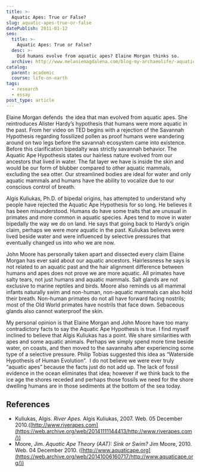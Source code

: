 ```yaml
---
title: >-
  Aquatic Apes: True or False?
slug: aquatic-apes-true-or-false
datePublish: 2011-01-12
seo:
  title: >-
    Aquatic Apes: True or False?
  desc: >-
    Did humans evolve from aquatic apes? Elaine Morgan thinks so.
  archive: http://www.melaniemagdalena.com/blog-my-archaeolife/-aquatic-apes-true-or-false
catalog:
  parent: academic
  course: life-on-earth
tags:
  - research
  - essay
post_type: article
---
```


Elaine Morgan defends  the idea that man evolved from aquatic apes. She reintroduces Alister Hardy’s hypothesis that humans were more aquatic in the past. From her video on TED begins with a rejection of the Savannah Hypothesis regarding fossilized pollen as proof humans were wandering around on two legs before the savannah ecosystem came into existence. Before this clarification bipedalty was strictly savannah behavior. The Aquatic Ape Hypothesis states our hairless nature evolved from our ancestors that lived in water. The fat layer we have is inside the skin and would be our form of blubber compared to other aquatic mammals, excluding the sea otter. Our streamlined bodies are ideal for water and only aquatic mammals and humans have the ability to vocalize due to our conscious control of breath.
  
Algis Kuliukas, Ph.D. of bipedal origins, has attempted to understand why people have rejected the Aquatic Ape Hypothesis for so long. He believes it has been misunderstood. Humans do have some traits that are unusual in primates and more common in aquatic species. Apes tend to move in water bipedally the way we do on land. He says that going back to Hardy’s origin claim, perhaps we were _more_ aquatic in the past. Kuliukas believes were lived beside water and were influenced by selective pressures that eventually changed us into who we are now.
  
John Moore has personally taken apart and dissected every claim Elaine Morgan has ever said about our aquatic ancestors. Hairlessness he says is not related to an aquatic past and the hair alignment difference between humans and apes does not prove we are more aquatic. All primates have salty tears, not just humans and aquatic mammals. Salt glands are not exclusive to marine reptiles and birds. Moore also reminds us all mammal infants naturally swim and non-human, non-aquatic mammals can also hold their breath. Non-human primates do not all have forward facing nostrils; most of the Old World primates have nostrils that face down. Sebaceous glands also cannot waterproof the skin.
  
My personal opinion is that Elaine Morgan and John Moore have too many contradictory facts to say the Aquatic Ape Hypothesis is true. I find myself inclined to believe that Algis Kuliukas has a point. We share similarities with apes and some aquatic animals. Perhaps we simply spend more time beside water, on coasts, and then moved to the savannahs after experiencing some type of a selective pressure. Philip Tobias suggested this idea as “Waterside Hypothesis of Human Evolution”.  I do not believe we were ever truly “aquatic apes” because the facts just do not add up. The lack of fossil evidence in the ocean eliminates that idea; however if we think back to the ice age the shores receded and perhaps those fossils we need for the shore dwelling humans are in those sediments at the bottom of the sea today.
  
## References

- Kuliukas, Algis. _River Apes._ Algis Kuliukas, 2007. Web. 05 December 2010.([http://www.riverapes.com](https://web.archive.org/web/20141111144413/http://www.riverapes.com/))
- Moore, Jim. _Aquatic Ape Theory (AAT): Sink or Swim?_ Jim Moore, 2010. Web. 04 December 2010. ([http://www.aquaticape.org](https://web.archive.org/web/20141006160717/http://www.aquaticape.org/))

